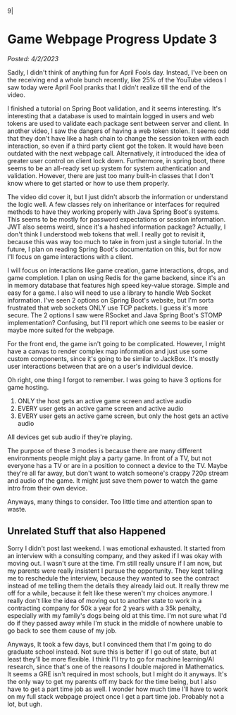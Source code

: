 9|
# Game Webpage Progress Update 3

_Posted: 4/2/2023_

Sadly, I didn't think of anything fun for April Fools day.
Instead, I've been on the receiving end a whole bunch recently, like 25% of the YouTube videos I saw today were April Fool pranks that I didn't realize till the end of the video.

I finished a tutorial on Spring Boot validation, and it seems interesting.
It's interesting that a database is used to maintain logged in users and web tokens are used to validate each package sent between server and client.
In another video, I saw the dangers of having a web token stolen.
It seems odd that they don't have like a hash chain to change the session token with each interaction, so even if a third party client got the token.
It would have been outdated with the next webpage call.
Alternatively, it introduced the idea of greater user control on client lock down.
Furthermore, in spring boot, there seems to be an all-ready set up system for system authentication and validation.
However, there are just too many built-in classes that I don't know where to get started or how to use them properly.

The video did cover it, but I just didn't absorb the information or understand the logic well.
A few classes rely on inheritance or interfaces for required methods to have they working properly with Java Spring Boot's systems.
This seems to be mostly for password expectations or session information.
JWT also seems weird, since it's a hashed information package?
Actually, I don't think I understood web tokens that well.
I really got to revisit it, because this was way too much to take in from just a single tutorial.
In the future, I plan on reading Spring Boot's documentation on this, but for now I'll focus on game interactions with a client.

I will focus on interactions like game creation, game interactions, drops, and game completion.
I plan on using Redis for the game backend, since it's an in memory database that features high speed key-value storage.
Simple and easy for a game.
I also will need to use a library to handle Web Socket information.
I've seen 2 options on Spring Boot's website, but I'm sorta frustrated that web sockets ONLY use TCP packets.
I guess it's more secure.
The 2 options I saw were RSocket and Java Spring Boot's STOMP implementation?
Confusing, but I'll report which one seems to be easier or maybe more suited for the webpage.

For the front end, the game isn't going to be complicated.
However, I might have a canvas to render complex map information and just use some custom components, since it's going to be similar to JackBox.
It's mostly user interactions between that are on a user's individual device.

Oh right, one thing I forgot to remember. 
I was going to have 3 options for game hosting.
1) ONLY the host gets an active game screen and active audio
2) EVERY user gets an active game screen and active audio
3) EVERY user gets an active game screen, but only the host gets an active audio

All devices get sub audio if they're playing.

The purpose of these 3 modes is because there are many different environments people might play a party game.
In front of a TV, but not everyone has a TV or are in a position to connect a device to the TV.
Maybe they're all far away, but don't want to watch someone's crappy 720p stream and audio of the game.
It might just save them power to watch the game intro from their own device.

Anyways, many things to consider. 
Too little time and attention span to waste.

## Unrelated Stuff that also Happened

Sorry I didn't post last weekend.
I was emotional exhausted. 
It started from an interview with a consulting company, and they asked if I was okay with moving out.
I wasn't sure at the time.
I'm still really unsure if I am now, but my parents were really insistent I pursue the opportunity.
They kept telling me to reschedule the interview, because they wanted to see the contract instead of me telling them the details they already laid out.
It really threw me off for a while, because it felt like these weren't my choices anymore.
I really don't like the idea of moving out to another state to work in a contracting company for 50k a year for 2 years with a 35k penalty, especially with my family's dogs being old at this time. 
I'm not sure what I'd do if they passed away while I'm stuck in the middle of nowhere unable to go back to see them cause of my job.

Anyways, It took a few days, but I convinced them that I'm going to do graduate school instead.
Not sure this is better if I go out of state, but at least they'll be more flexible.
I think I'll try to go for machine learning/AI research, since that's one of the reasons I double majored in Mathematics.
It seems a GRE isn't required in most schools, but I might do it anyways.
It's the only way to get my parents off my back for the time being, but I also have to get a part time job as well.
I wonder how much time I'll have to work on my full stack webpage project once I get a part time job.
Probably not a lot, but ugh.